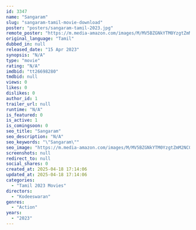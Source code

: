 ```yaml
---
id: 3347
name: "Sangaram"
slug: "sangaram-tamil-movie-download"
poster: "posters/sangaram-tamil-2023.jpg"
remote_poster: "https://m.media-amazon.com/images/M/MV5BZGNkYTM0YzgtZmM2NC00YzM4LWEyMjgtYmU4MzljYzc0OTZhXkEyXkFqcGdeQXVyMTI5ODA0MTYw._V1_SX300.jpg"
original_language: "Tamil"
dubbed_in: null
released_date: "15 Apr 2023"
synopsis: "N/A"
type: "movie"
rating: "N/A"
imdbid: "tt26698280"
tmdbid: null
views: 0
likes: 0
dislikes: 0
author_id: 1
trailer_url: null
runtime: "N/A"
is_featured: 0
is_active: 1
is_comingsoon: 0
seo_title: "Sangaram"
seo_description: "N/A"
seo_keywords: "\"Sangaram\""
seo_image: "https://m.media-amazon.com/images/M/MV5BZGNkYTM0YzgtZmM2NC00YzM4LWEyMjgtYmU4MzljYzc0OTZhXkEyXkFqcGdeQXVyMTI5ODA0MTYw._V1_SX300.jpg"
screenshots: null
redirect_to: null
social_shares: 0
created_at: 2025-04-18 17:14:06
updated_at: 2025-04-18 17:14:06
categories:
  - "Tamil 2023 Movies"
directors:
  - "Kodeeswaran"
genres:
  - "Action"
years:
  - "2023"
---
```


